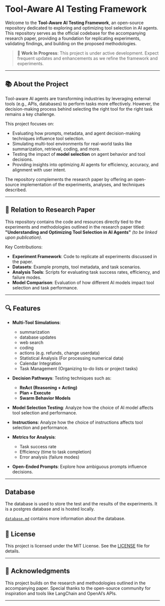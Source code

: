 # Tool-Aware AI Testing Framework

Welcome to the **Tool-Aware AI Testing Framework**, an open-source repository dedicated to exploring and optimizing tool selection in AI agents. This repository serves as the official codebase for the accompanying research paper, providing a foundation for replicating experiments, validating findings, and building on the proposed methodologies.

> 🚧 **Work In Progress**: This project is under active development. Expect frequent updates and enhancements as we refine the framework and experiments.

---

## 📚 About the Project

Tool-aware AI agents are transforming industries by leveraging external tools (e.g., APIs, databases) to perform tasks more effectively. However, the decision-making process behind selecting the right tool for the right task remains a key challenge.

This project focuses on:

- Evaluating how prompts, metadata, and agent decision-making techniques influence tool selection.
- Simulating multi-tool environments for real-world tasks like summarization, retrieval, coding, and more.
- Testing the impact of **model selection** on agent behavior and tool decisions.
- Providing insights into optimizing AI agents for efficiency, accuracy, and alignment with user intent.

The repository complements the research paper by offering an open-source implementation of the experiments, analyses, and techniques described.

---

## 📄 Relation to Research Paper

This repository contains the code and resources directly tied to the experiments and methodologies outlined in the research paper titled:  
**"Understanding and Optimizing Tool Selection in AI Agents"** _(to be linked upon publication)_.

Key Contributions:

- **Experiment Framework**: Code to replicate all experiments discussed in the paper.
- **Datasets**: Example prompts, tool metadata, and task scenarios.
- **Analysis Tools**: Scripts for evaluating task success rates, efficiency, and failure modes.
- **Model Comparison**: Evaluation of how different AI models impact tool selection and task performance.

---

## 🔍 Features

- **Multi-Tool Simulations**:

  - summarization
  - database updates
  - web search
  - coding
  - actions (e.g. refunds, change userdata)
  - Statistical Analysis (For processing numerical data)
  - Calendar Integration
  - Task Management (Organizing to-do lists or project tasks)

- **Decision Pathways**: Testing techniques such as:
  - **ReAct (Reasoning + Acting)**
  - **Plan + Execute**
  - **Swarm Behavior Models**
- **Model Selection Testing**: Analyze how the choice of AI model affects tool selection and performance.
- **Instructions**: Analyze how the choice of instructions affects tool selection and performance.
- **Metrics for Analysis**:
  - Task success rate
  - Efficiency (time to task completion)
  - Error analysis (failure modes)
- **Open-Ended Prompts**: Explore how ambiguous prompts influence decisions.

---

## Database

The database is used to store the test and the results of the experiments. It is a postgres database and is hosted locally.

[`database.md`](docs/database.md) contains more information about the database.

## 📜 License

This project is licensed under the MIT License. See the [LICENSE](LICENSE) file for details.

---

## 🤝 Acknowledgments

This project builds on the research and methodologies outlined in the accompanying paper. Special thanks to the open-source community for inspiration and tools like LangChain and OpenAI’s APIs.

---
